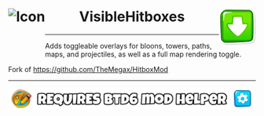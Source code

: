 ﻿<h1 align="center">
  <a href="https://github.com/iXendeRouS/VisibleHitboxes/releases/latest/download/VisibleHitboxes.dll">
    <img align="left" alt="Icon" height="90" src="Icon.png">
    <img align="right" alt="Download" height="75" src="https://raw.githubusercontent.com/gurrenm3/BTD-Mod-Helper/master/BloonsTD6%20Mod%20Helper/Resources/DownloadBtn.png">
  </a>
  VisibleHitboxes
</h1>

---

Adds toggleable overlays for bloons, towers, paths, maps, and projectiles, as well as a full map rendering toggle.

Fork of https://github.com/TheMegax/HitboxMod

---

[![Requires BTD6 Mod Helper](https://raw.githubusercontent.com/gurrenm3/BTD-Mod-Helper/master/banner.png)](https://github.com/gurrenm3/BTD-Mod-Helper#readme)
